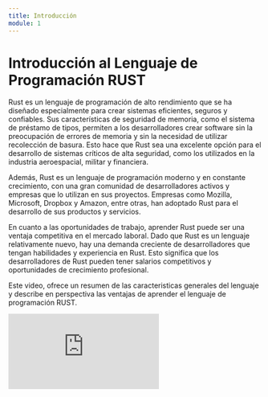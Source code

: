 ```yaml
---
title: Introducción
module: 1
---
```

# Introducción al Lenguaje de Programación RUST

 Rust es un lenguaje de programación de alto rendimiento que se ha diseñado especialmente para crear sistemas eficientes, seguros y confiables. Sus características de seguridad de memoria, como el sistema de préstamo de tipos, permiten a los desarrolladores crear software sin la preocupación de errores de memoria y sin la necesidad de utilizar recolección de basura. Esto hace que Rust sea una excelente opción para el desarrollo de sistemas críticos de alta seguridad, como los utilizados en la industria aeroespacial, militar y financiera.

Además, Rust es un lenguaje de programación moderno y en constante crecimiento, con una gran comunidad de desarrolladores activos y empresas que lo utilizan en sus proyectos. Empresas como Mozilla, Microsoft, Dropbox y Amazon, entre otras, han adoptado Rust para el desarrollo de sus productos y servicios.

En cuanto a las oportunidades de trabajo, aprender Rust puede ser una ventaja competitiva en el mercado laboral. Dado que Rust es un lenguaje relativamente nuevo, hay una demanda creciente de desarrolladores que tengan habilidades y experiencia en Rust. Esto significa que los desarrolladores de Rust pueden tener salarios competitivos y oportunidades de crecimiento profesional.

Este video, ofrece un resumen de las caracteristicas generales del lenguaje y describe en perspectiva las ventajas de aprender el lenguaje de programación RUST.

<div class="flex justify-center items-center">
 <iframe class="w-full aspect-video" src="https://www.youtube.com/embed/MXQsZMi6hxs" title="YouTube video player" frameborder="0" allow="accelerometer; autoplay; clipboard-write; encrypted-media; gyroscope; picture-in-picture; web-share" allowfullscreen></iframe>
</div>
